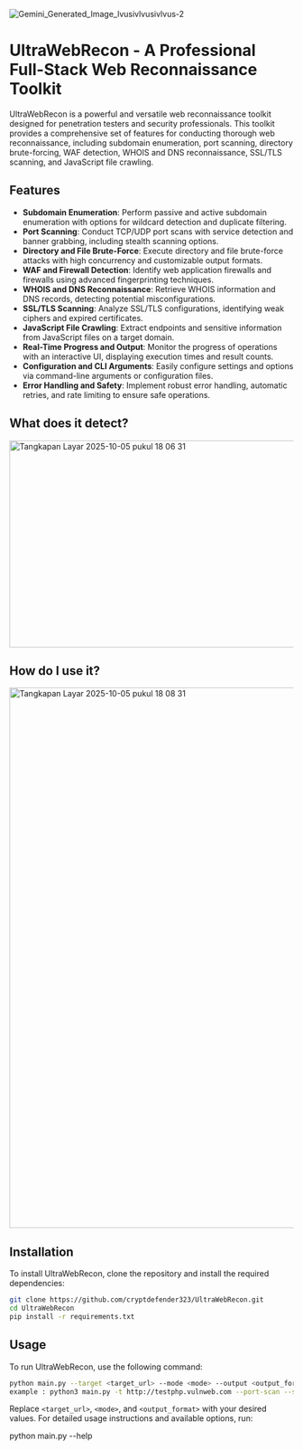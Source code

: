 ![Gemini_Generated_Image_lvusivlvusivlvus-2](https://github.com/user-attachments/assets/670d57b4-12cd-4ee0-979f-1232d8252667)

# UltraWebRecon - A Professional Full-Stack Web Reconnaissance Toolkit

UltraWebRecon is a powerful and versatile web reconnaissance toolkit designed for penetration testers and security professionals. This toolkit provides a comprehensive set of features for conducting thorough web reconnaissance, including subdomain enumeration, port scanning, directory brute-forcing, WAF detection, WHOIS and DNS reconnaissance, SSL/TLS scanning, and JavaScript file crawling.

## Features

- **Subdomain Enumeration**: Perform passive and active subdomain enumeration with options for wildcard detection and duplicate filtering.
- **Port Scanning**: Conduct TCP/UDP port scans with service detection and banner grabbing, including stealth scanning options.
- **Directory and File Brute-Force**: Execute directory and file brute-force attacks with high concurrency and customizable output formats.
- **WAF and Firewall Detection**: Identify web application firewalls and firewalls using advanced fingerprinting techniques.
- **WHOIS and DNS Reconnaissance**: Retrieve WHOIS information and DNS records, detecting potential misconfigurations.
- **SSL/TLS Scanning**: Analyze SSL/TLS configurations, identifying weak ciphers and expired certificates.
- **JavaScript File Crawling**: Extract endpoints and sensitive information from JavaScript files on a target domain.
- **Real-Time Progress and Output**: Monitor the progress of operations with an interactive UI, displaying execution times and result counts.
- **Configuration and CLI Arguments**: Easily configure settings and options via command-line arguments or configuration files.
- **Error Handling and Safety**: Implement robust error handling, automatic retries, and rate limiting to ensure safe operations.


## What does it detect?
<img width="563" height="366" alt="Tangkapan Layar 2025-10-05 pukul 18 06 31" src="https://github.com/user-attachments/assets/5862b423-5b2e-4cc8-b37c-6e32120befa5" />


## How do I use it?
<img width="1470" height="956" alt="Tangkapan Layar 2025-10-05 pukul 18 08 31" src="https://github.com/user-attachments/assets/23f64312-5706-4733-ad20-dbd6f7e2fdf3" />

## Installation

To install UltraWebRecon, clone the repository and install the required dependencies:

```bash
git clone https://github.com/cryptdefender323/UltraWebRecon.git
cd UltraWebRecon
pip install -r requirements.txt
```

## Usage

To run UltraWebRecon, use the following command:

```bash
python main.py --target <target_url> --mode <mode> --output <output_format>
example : python3 main.py -t http://testphp.vulnweb.com --port-scan --service-detect
```

Replace `<target_url>`, `<mode>`, and `<output_format>` with your desired values. For detailed usage instructions and available options, run:

python main.py --help
